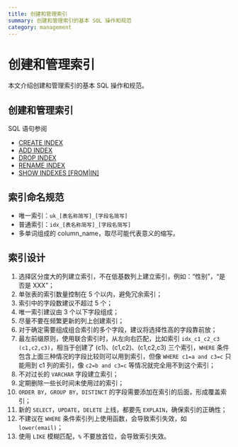 ```yaml
---
title: 创建和管理索引
summary: 创建和管理索引的基本 SQL 操作和规范
category: management
---
```


# 创建和管理索引

本文介绍创建和管理索引的基本 SQL 操作和规范。

## 创建和管理索引

SQL 语句参阅
- [CREATE INDEX](https://docs.pingcap.com/zh/tidb/stable/sql-statement-create-index#create-index)
- [ADD INDEX](https://docs.pingcap.com/zh/tidb/stable/sql-statement-add-index#add-index)
- [DROP INDEX](https://docs.pingcap.com/zh/tidb/stable/sql-statement-drop-index#drop-index)
- [RENAME INDEX](https://docs.pingcap.com/zh/tidb/stable/sql-statement-rename-index#rename-index)
- [SHOW INDEXES [FROM|IN]](https://docs.pingcap.com/zh/tidb/stable/sql-statement-show-indexes#show-indexes-fromin)

## 索引命名规范

- 唯一索引：`uk_[表名称简写]_[字段名简写]`
- 普通索引：`idx_[表名称简写]_[字段名简写]`
- 多单词组成的 column_name，取尽可能代表意义的缩写。

## 索引设计

1. 选择区分度大的列建立索引，不在低基数列上建立索引，例如：“性别”，“是否是 XXX”；
2. 单张表的索引数量控制在 5 个以内，避免冗余索引；
3. 索引中的字段数建议不超过 5 个；
4. 唯一索引建议由 3 个以下字段组成；
5. 尽量不要在频繁更新的列上创建索引；
6. 对于确定需要组成组合索引的多个字段，建议将选择性高的字段靠前放；
7. 最左前缀原则，使用联合索引时，从左向右匹配，比如索引 `idx_c1_c2_c3 (c1,c2,c3)`，相当于创建了 (c1)、(c1,c2)、(c1,c2,c3) 三个索引，`WHERE` 条件包含上面三种情况的字段比较则可以用到索引，但像 `WHERE c1=a and c3=c` 只能用到 c1 列的索引，像 `c2=b and c3=c` 等情况就完全用不到这个索引；
8. 不对过长的 `VARCHAR` 字段建立索引；
9. 定期删除一些长时间未使用过的索引；
10. `ORDER BY`，`GROUP BY`，`DISTINCT` 的字段需要添加在索引的后面，形成覆盖索引；
11. 新的 `SELECT`，`UPDATE`，`DELETE` 上线，都要先 `EXPLAIN`，确保索引的正确性；
12. 不建议在 `WHERE` 条件索引列上使用函数，会导致索引失效，如 `lower(email)`；
13. 使用 `LIKE` 模糊匹配，`%` 不要放首位，会导致索引失效。
